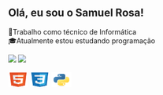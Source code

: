 ## Olá, eu sou o Samuel Rosa!

💼Trabalho como técnico de Informática<br>
🎓Atualmente estou estudando programação
<div>
  
<img heigth="180em" src="https://github-readme-stats.vercel.app/api?username=SamuelRosa-silva&show_icons=true&theme=transparent&include_all-commits=true&count_private=true"/>
<img heigth="280em" src="https://github-readme-stats.vercel.app/api/top-langs/?username=SamuelRosa-silva&layout=compact&langs_count=16&theme=transparent"/>
  
</div>
<div style="display: inline_block"><br>
  <img align="center" alt="Samuel-HTML" height="30" width="40" src="https://raw.githubusercontent.com/devicons/devicon/master/icons/html5/html5-original.svg">
  <img align="center" alt="Samuel-CSS" height="30" width="40" src="https://raw.githubusercontent.com/devicons/devicon/master/icons/css3/css3-original.svg">
  <img align="center" alt="Samuel-Python" height="30" width="40" src="https://raw.githubusercontent.com/devicons/devicon/master/icons/python/python-original.svg">
</div>
